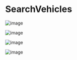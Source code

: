 # SearchVehicles

![image](https://github.com/ManuelRojasBDev/SearchVehicles/assets/161261644/2591282f-5136-4386-bd2f-bc99a52e5f52)

![image](https://github.com/ManuelRojasBDev/SearchVehicles/assets/161261644/d2b14f7c-43c4-4acc-84e6-ac0c28a7a92b)

![image](https://github.com/ManuelRojasBDev/SearchVehicles/assets/161261644/af7a72ef-4ac5-4601-ad51-1584ef21fc79)

![image](https://github.com/ManuelRojasBDev/SearchVehicles/assets/161261644/d04b75d1-dc19-4b77-8111-5d0d4adffaee)



